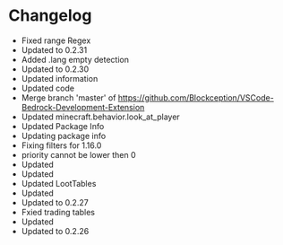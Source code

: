# Changelog 
- Fixed range Regex
- Updated to 0.2.31
- Added .lang empty detection
- Updated to 0.2.30
- Updated information
- Updated code
- Merge branch 'master' of https://github.com/Blockception/VSCode-Bedrock-Development-Extension
- Updated minecraft.behavior.look_at_player
- Updated Package Info
- Updating package info
- Fixing filters for 1.16.0
- priority cannot be lower then 0
- Updated
- Updated
- Updated LootTables
- Updated
- Updated to 0.2.27
- Fxied trading tables
- Updated
- Updated to 0.2.26